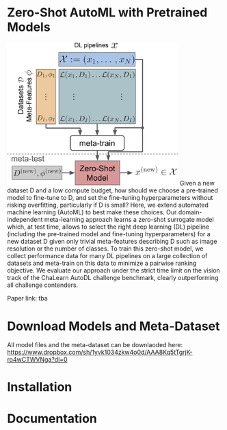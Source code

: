 # Zero-Shot AutoML with Pretrained Models
<img src="https://raw.githubusercontent.com/automl/zero-shot-automl-with-pretrained-models/master/overview.png" width="400"/>
Given a new dataset D and a low compute budget, how should we choose a pre-trained model to fine-tune to D, and set the fine-tuning hyperparameters without risking overfitting, particularly if D is small? Here, we extend automated machine learning (AutoML) to best make these choices. Our domain-independent meta-learning approach learns a zero-shot surrogate model which, at test time, allows to select the right deep learning (DL) pipeline (including the pre-trained model and fine-tuning hyperparameters) for a new dataset D given only trivial meta-features describing D such as image resolution or the number of classes. To train this zero-shot model, we collect performance data for many DL pipelines on a large collection of datasets and meta-train on this data to minimize a pairwise ranking objective. We evaluate our approach under the strict time limit on the vision track of the ChaLearn AutoDL challenge benchmark, clearly outperforming all challenge contenders.

Paper link: tba

# Download Models and Meta-Dataset
All model files and the meta-dataset can be downlaoded here: https://www.dropbox.com/sh/1yvk1034zkw4o0d/AAA8Kq5tTgrjK-ro4wCTWVNga?dl=0

# Installation


# Documentation
